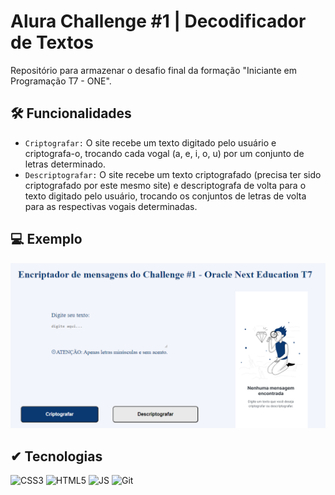 
# Alura Challenge #1 | Decodificador de Textos

Repositório para armazenar o desafio final da formação "Iniciante em Programação T7 - ONE".

## 🛠 Funcionalidades
- `Criptografar:` O site recebe um texto digitado pelo usuário e criptografa-o, trocando cada vogal (a, e, i, o, u) por um conjunto de letras determinado. 
- `Descriptografar:` O site recebe um texto criptografado (precisa ter sido criptografado por este mesmo site) e descriptografa de volta para o texto digitado pelo usuário, trocando os conjuntos de letras de volta para as respectivas vogais determinadas. 

## 💻 Exemplo
![](assets/print-exemplo-site.png)

## ✔ Tecnologias

![CSS3](https://img.shields.io/badge/css3-%231572B6.svg?style=for-the-badge&logo=css3&logoColor=white)
![HTML5](https://img.shields.io/badge/html5-%23E34F26.svg?style=for-the-badge&logo=html5&logoColor=white)
![JS](https://img.shields.io/badge/JavaScript-F7DF1E?style=for-the-badge&logo=javascript&logoColor=black)
![Git](https://img.shields.io/badge/GIT-E44C30?style=for-the-badge&logo=git&logoColor=white
)

